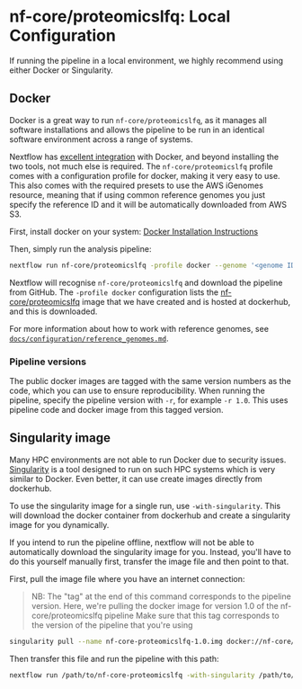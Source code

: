 # nf-core/proteomicslfq: Local Configuration

If running the pipeline in a local environment, we highly recommend using either Docker or Singularity.

## Docker

Docker is a great way to run `nf-core/proteomicslfq`, as it manages all software installations and allows the pipeline to be run in an identical software environment across a range of systems.

Nextflow has [excellent integration](https://www.nextflow.io/docs/latest/docker.html) with Docker, and beyond installing the two tools, not much else is required. The `nf-core/proteomicslfq` profile comes with a configuration profile for docker, making it very easy to use. This also comes with the required presets to use the AWS iGenomes resource, meaning that if using common reference genomes you just specify the reference ID and it will be automatically downloaded from AWS S3.

First, install docker on your system: [Docker Installation Instructions](https://docs.docker.com/engine/installation/)

Then, simply run the analysis pipeline:

```bash
nextflow run nf-core/proteomicslfq -profile docker --genome '<genome ID>' --design '<path to your design file>'
```

Nextflow will recognise `nf-core/proteomicslfq` and download the pipeline from GitHub. The `-profile docker` configuration lists the [nf-core/proteomicslfq](https://hub.docker.com/r/nfcore/proteomicslfq/) image that we have created and is hosted at dockerhub, and this is downloaded.

For more information about how to work with reference genomes, see [`docs/configuration/reference_genomes.md`](reference_genomes.md).

### Pipeline versions

The public docker images are tagged with the same version numbers as the code, which you can use to ensure reproducibility. When running the pipeline, specify the pipeline version with `-r`, for example `-r 1.0`. This uses pipeline code and docker image from this tagged version.

## Singularity image

Many HPC environments are not able to run Docker due to security issues. [Singularity](http://singularity.lbl.gov/) is a tool designed to run on such HPC systems which is very similar to Docker. Even better, it can use create images directly from dockerhub.

To use the singularity image for a single run, use `-with-singularity`. This will download the docker container from dockerhub and create a singularity image for you dynamically.

If you intend to run the pipeline offline, nextflow will not be able to automatically download the singularity image for you. Instead, you'll have to do this yourself manually first, transfer the image file and then point to that.

First, pull the image file where you have an internet connection:

> NB: The "tag" at the end of this command corresponds to the pipeline version.
> Here, we're pulling the docker image for version 1.0 of the nf-core/proteomicslfq pipeline
> Make sure that this tag corresponds to the version of the pipeline that you're using

```bash
singularity pull --name nf-core-proteomicslfq-1.0.img docker://nf-core/proteomicslfq:1.0
```

Then transfer this file and run the pipeline with this path:

```bash
nextflow run /path/to/nf-core-proteomicslfq -with-singularity /path/to/nf-core-proteomicslfq-1.0.img
```
